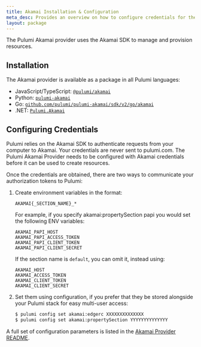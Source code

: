 ```yaml
---
title: Akamai Installation & Configuration
meta_desc: Provides an overview on how to configure credentials for the Pulumi Akamai Provider.
layout: package
---
```


The Pulumi Akamai provider uses the Akamai SDK to manage and provision resources.

## Installation

The Akamai provider is available as a package in all Pulumi languages:

* JavaScript/TypeScript: [`@pulumi/akamai`](https://www.npmjs.com/package/@pulumi/akamai)
* Python: [`pulumi-akamai`](https://pypi.org/project/pulumi-akamai/)
* Go: [`github.com/pulumi/pulumi-akamai/sdk/v2/go/akamai`](https://github.com/pulumi/pulumi-akamai)
* .NET: [`Pulumi.Akamai`](https://www.nuget.org/packages/Pulumi.Akamai)

## Configuring Credentials

Pulumi relies on the Akamai SDK to authenticate requests from your computer to Akamai. Your credentials are never sent
to pulumi.com. The Pulumi Akamai Provider needs to be configured with Akamai credentials
before it can be used to create resources.

Once the credentials are obtained, there are two ways to communicate your authorization tokens to Pulumi:

1. Create environment variables in the format:

    `AKAMAI{_SECTION_NAME}_*`

    For example, if you specify akamai:propertySection papi you would set the following ENV variables:

    `AKAMAI_PAPI_HOST`  
    `AKAMAI_PAPI_ACCESS_TOKEN`  
    `AKAMAI_PAPI_CLIENT_TOKEN`  
    `AKAMAI_PAPI_CLIENT_SECRET`

    If the section name is `default`, you can omit it, instead using:

    `AKAMAI_HOST`  
    `AKAMAI_ACCESS_TOKEN`  
    `AKAMAI_CLIENT_TOKEN`  
    `AKAMAI_CLIENT_SECRET`

2. Set them using configuration, if you prefer that they be stored alongside your Pulumi stack for easy multi-user access:

    ```bash
    $ pulumi config set akamai:edgerc XXXXXXXXXXXXXX
    $ pulumi config set akamai:propertySection YYYYYYYYYYYYYY
    ```

A full set of configuration parameters
is listed in the [Akamai Provider README](https://github.com/pulumi/pulumi-akamai/blob/master/README.md).
